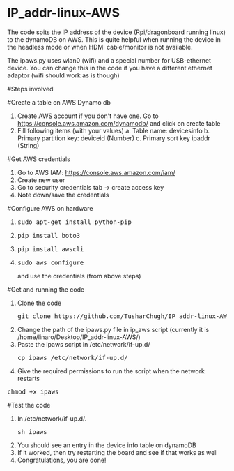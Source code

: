 # IP_addr-linux-AWS
The code spits the IP address of the device (Rpi/dragonboard running linux) to the dynamoDB on AWS. This is quite helpful when running the device in the headless mode or when HDMI cable/monitor is not available.

The ipaws.py uses wlan0 (wifi) and a special number for USB-ethernet device. You can change this in the code if you have a different ethernet adaptor (wifi should work as is though)

#Steps involved

#Create a table on AWS Dynamo db
1. Create AWS account if you don't have one. Go to https://console.aws.amazon.com/dynamodb/ and click on create table
2. Fill following items (with your values) 
  a. Table name: devicesinfo
  b. Primary partition key: deviceid (Number)
  c. Primary sort key	ipaddr (String)

#Get AWS credentials
1. Go to AWS IAM: https://console.aws.amazon.com/iam/
2. Create new user
3. Go to security credentials tab -> create access key 
4. Note down/save the credentials

#Configure AWS on hardware
1. <pre>sudo apt-get install python-pip</pre>
2. <pre>pip install boto3</pre>
3. <pre>pip install awscli</pre>
4. <pre>sudo aws configure</pre> and use the credentials (from above steps)

#Get and running the code
1. Clone the code
   <pre>git clone https://github.com/TusharChugh/IP_addr-linux-AWS.git</pre>
2. Change the path of the ipaws.py file in ip_aws script (currently it is /home/linaro/Desktop/IP_addr-linux-AWS/)
3. Paste the ipaws script in /etc/network/if-up.d/
   <pre>cp ipaws /etc/network/if-up.d/</pre>
4. Give the required permissions to run the script when the network restarts
  <pre>chmod +x ipaws</pre>

#Test the code
1. In /etc/network/if-up.d/. 
   <pre>sh ipaws</pre>
2. You should see an entry in the device info table on dynamoDB
3. If it worked, then try restarting the board and see if that works as well
4. Congratulations, you are done!
